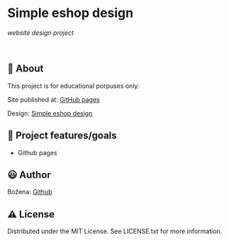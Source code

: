 # Simple eshop design

_website design project_

<br>

## 🌟 About

This project is for educational porpuses only.

Site published at: [GitHub pages](https://bozenakr.github.io/7-simple-eshop-design/)

Design: [Simple eshop design](https://www.figma.com/file/ckVqD5CByyU7l2QwrNzuLJ/Untitled?node-id=0%3A3&t=n9fYJFuRGCO0lKt3-0)

## 🎯 Project features/goals

-   Github pages


## 😃 Author

Božena: [Github](https://github.com/bozenakr)

## ⚠️ License

Distributed under the MIT License. See LICENSE.txt for more information.
